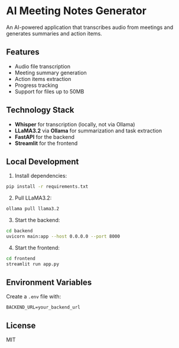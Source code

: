 # AI Meeting Notes Generator

An AI-powered application that transcribes audio from meetings and generates summaries and action items.

## Features
- Audio file transcription
- Meeting summary generation
- Action items extraction
- Progress tracking
- Support for files up to 50MB

## Technology Stack
- **Whisper** for transcription (locally, not via Ollama)
- **LLaMA3.2** via **Ollama** for summarization and task extraction
- **FastAPI** for the backend
- **Streamlit** for the frontend

## Local Development
1. Install dependencies:
```bash
pip install -r requirements.txt
```

2. Pull LLaMA3.2:
```bash
ollama pull llama3.2
```

3. Start the backend:
```bash
cd backend
uvicorn main:app --host 0.0.0.0 --port 8000
```

4. Start the frontend:
```bash
cd frontend
streamlit run app.py
```

## Environment Variables
Create a `.env` file with:
```
BACKEND_URL=your_backend_url
```

## License
MIT
